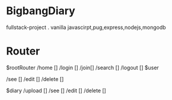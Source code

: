 # BigbangDiary

fullstack-project . vanilla javascirpt,pug,express,nodejs,mongodb

# Router

$rootRouter
/home []
/login []
/join[]
/search []
/logout []
$user

/see []
/edit []
/delete []

$diary
/upload []
/see []
/edit []
/delete []
